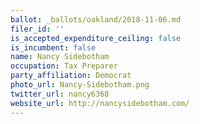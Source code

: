 ```yaml
---
ballot: _ballots/oakland/2018-11-06.md
filer_id: ''
is_accepted_expenditure_ceiling: false
is_incumbent: false
name: Nancy Sidebotham
occupation: Tax Preparer
party_affiliation: Democrat
photo_url: Nancy-Sidebotham.png
twitter_url: nancy6368
website_url: http://nancysidebotham.com/
---
```

